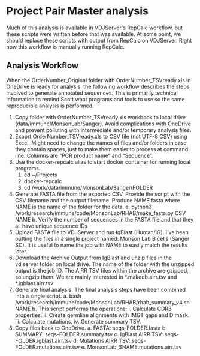 # Project Pair Master analysis

Much of this analysis is available in VDJServer's RepCalc workflow, but these
scripts were written before that was available. At some point, we should replace
these scripts with output from RepCalc on VDJServer. Right now this workflow is
manually running RepCalc.

## Analysis Workflow

When the OrderNumber_Original folder with OrderNumber_TSVready.xls in OneDrive is ready for analysis, the following workflow describes the steps involved to generate annotated sequences. This is primarily technical information to remind Scott what programs and tools to use so the same reproducible analysis is performed.

1. Copy folder with OrderNumber_TSVready.xls workbook to local drive (data/immune/MonsonLab/Sanger). Avoid complications with OneDrive and prevent polluting with intermediate and/or temporary analysis files.
2. Export OrderNumber_TSVready.xls to CSV file (not UTF-8 CSV) using Excel. Might need to change the names of files and/or folders in case they contain spaces, just to make them easier to process at command line. Columns are “PCR product name” and “Sequence”.
3. Use the docker-repcalc alias to start docker container for running local programs.
   1. cd ~/Projects
   2. docker-repcalc
   3. cd /work/data/immune/MonsonLab/Sanger/FOLDER
4. Generate FASTA file from the exported CSV. Provide the script with the CSV filename and the output filename. Produce NAME.fasta where NAME is the name of the folder for the data.
  a. python3 /work/research/immune/code/MonsonLab/RHAB/make_fasta.py CSV NAME
  b. Verify the number of sequences in the FASTA file and that they all have unique sequence IDs
5. Upload FASTA file to VDJServer and run IgBlast (Human/IG). I've been putting the files in a single project named: Monson Lab B cells (Sanger SC). It is useful to name the job with NAME to easily match the results later.
6. Download the Archive Output from IgBlast and unzip files in the vdjserver folder on local drive. The name of the folder with the unzipped output is the job ID. The AIRR TSV files within the archive are gzipped, so ungzip them. We are mainly interested in *.makedb.airr.tsv and *.igblast.airr.tsv
7. Generate final analysis. The final analysis steps have been combined into a single script.
  a. bash /work/research/immune/code/MonsonLab/RHAB/rhab_summary_v4.sh NAME
  b. This script performs the operations:
    i. Calculate CDR3 properties.
    ii. Create germline alignments with IMGT gaps and D mask.
    iii. Calculate mutations.
    iv. Generate summary TSV.
8. Copy files back to OneDrive.
  a. FASTA: seqs-FOLDER.fasta
  b. SUMMARY: seqs-FOLDER.summary.tsv
  c. IgBlast AIRR TSV: seqs-FOLDER.igblast.airr.tsv
  d. Mutations AIRR TSV: seqs-FOLDER.mutations.airr.tsv
  e. MonsonLab_$NAME.mutations.airr.tsv
